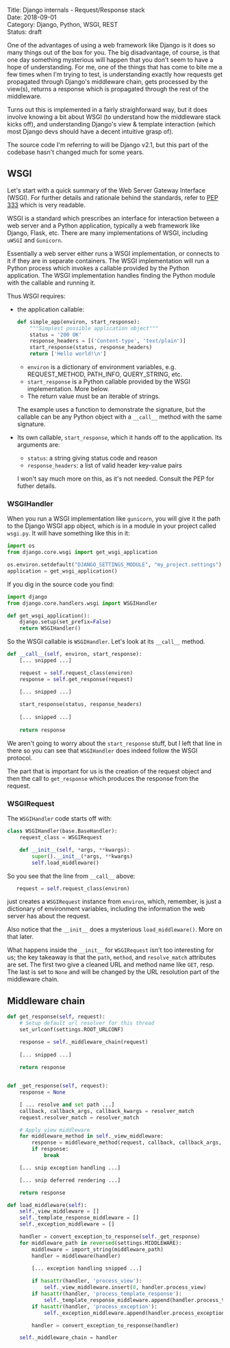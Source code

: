 Title:  Django internals - Request/Response stack  
Date: 2018-09-01  
Category: Django, Python, WSGI, REST  
Status: draft  

One of the advantages of using a web framework like Django is it does so many things out of the box for you.  The big disadvantage, of course, is that one day something mysterious will happen that you don't seem to have a hope of understanding.  For me, one of the things that has come to bite me a few times when I'm trying to test, is understanding exactly how requests get propagated through Django's middleware chain, gets processed by the view(s), returns a response which is propagated through the rest of the middleware.

Turns out this is implemented in a fairly straighforward way, but it does involve knowing a bit about WSGI (to understand how the middleware stack kicks off), and understanding Django's view & template interaction (which most Django devs should have a decent intuitive grasp of).


The source code I'm referring to will be Django v2.1, but this part of the codebase hasn't changed much for some years.

## WSGI

Let's start with a quick summary of the Web Server Gateway Interface (WSGI).  For further details and rationale behind the standards, refer to [PEP 333](https://www.python.org/dev/peps/pep-0333/) which is very readable.  

WSGI is a standard which prescribes an interface for interaction between a web server and a Python application, typically a web framework like Django, Flask, etc.  There are many implementations of WSGI, including `uWSGI` and `Gunicorn`.  

Essentially a web server either runs a WSGI implementation, or connects to it if they are in separate containers.  The WSGI implementation will run a Python process which invokes a callable provided by the Python application.  The WSGI implementation handles finding the Python module with the callable and running it.

Thus WSGI requires:

- the application callable:  

  ```python
  def simple_app(environ, start_response):
      """Simplest possible application object"""
      status = '200 OK'
      response_headers = [('Content-type', 'text/plain')]
      start_response(status, response_headers)
      return ['Hello world!\n']
  ```
   
  - `environ` is a dictionary of environment variables, e.g. REQUEST\_METHOD, PATH\_INFO, QUERY\_STRING, etc.  
  - `start_response` is a Python callable provided by the WSGI implementation.  More below.  
  - The return value must be an iterable of strings.

  The example uses a function to demonstrate the signature, but the callable can be any Python object with a `__call__` method with the same signature.  
      
- Its own callable, `start_response`, which it hands off to the application.  Its arguments are:
  - `status`: a string giving status code and reason
  - `response_headers`: a list of valid header key-value pairs

  I won't say much more on this, as it's not needed.  Consult the PEP for futher details.


### WSGIHandler

When you run a WSGI implementation like `gunicorn`, you will give it the path to the Django WSGI app object, which is in a module in your project called `wsgi.py`.  It will have something like this in it:

```python
import os
from django.core.wsgi import get_wsgi_application

os.environ.setdefault("DJANGO_SETTINGS_MODULE", "my_project.settings")
application = get_wsgi_application()
```

If you dig in the source code you find:

```python
import django
from django.core.handlers.wsgi import WSGIHandler

def get_wsgi_application():
    django.setup(set_prefix=False)
    return WSGIHandler()

```

So the WSGI callable is `WSGIHandler`.  Let's look at its `__call__` method.

```python
def __call__(self, environ, start_response):
    [... snipped ...]

    request = self.request_class(environ)
    response = self.get_response(request)

    [... snipped ...]
    
    start_response(status, response_headers)
    
    [... snipped ...]
    
    return response
```
We aren't going to worry about the `start_response` stuff, but I left that line in there so you can see that `WSGIHandler` does indeed follow the WSGI protocol.  

The part that is important for us is the creation of the request object and then the call to `get_response` which produces the response from the request.


### WSGIRequest

The `WSGIHandler` code starts off with:

```python
class WSGIHandler(base.BaseHandler):
    request_class = WSGIRequest

    def __init__(self, *args, **kwargs):
        super().__init__(*args, **kwargs)
        self.load_middleware()
```

So you see that the line from `__call__` above:

```python
   request = self.request_class(environ)
```

just creates a `WSGIRequest` instance from `environ`, which, remember, is just a dictionary of environment variables, including the information the web server has about the request.

Also notice that the `__init__` does a mysterious `load_middleware()`.  More on that later.

What happens inside the `__init__` for `WSGIRequest` isn't too interesting for us; the key takeaway is that the `path`, `method`, and `resolve_match` attributes are set.  The first two give a cleaned URL and method name like `GET`, resp.  The last is set to `None` and will be changed by the URL resolution part of the middleware chain.


## Middleware chain

```python
def get_response(self, request):
    # Setup default url resolver for this thread
    set_urlconf(settings.ROOT_URLCONF)

    response = self._middleware_chain(request)
    
    [... snipped ...]
    
    return response

```

```python

def _get_response(self, request):
    response = None

    [ ... resolve and set path ...]
    callback, callback_args, callback_kwargs = resolver_match
    request.resolver_match = resolver_match

    # Apply view middleware
    for middleware_method in self._view_middleware:
        response = middleware_method(request, callback, callback_args, callback_kwargs)
        if response:
            break

    [... snip exception handling ...]

    [... snip deferred rendering ...]

    return response

```

```python
def load_middleware(self):
    self._view_middleware = []
    self._template_response_middleware = []
    self._exception_middleware = []

    handler = convert_exception_to_response(self._get_response)
    for middleware_path in reversed(settings.MIDDLEWARE):
        middleware = import_string(middleware_path)
        handler = middleware(handler)
        
        [... exception handling snipped ...]

        if hasattr(handler, 'process_view'):
            self._view_middleware.insert(0, handler.process_view)
        if hasattr(handler, 'process_template_response'):
            self._template_response_middleware.append(handler.process_template_response)
        if hasattr(handler, 'process_exception'):
            self._exception_middleware.append(handler.process_exception)

        handler = convert_exception_to_response(handler)

    self._middleware_chain = handler
```
## 

